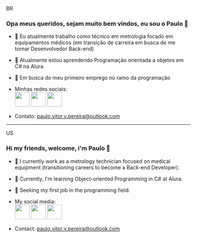 <p>BR</p>
<h3> Opa meus queridos, sejam muito bem vindos, eu sou o Paulo 👋 </h3>

- 🔭 Eu atualmente trabalho como técnico em metrologia focado em equipamentos médicos (em transição de carreira em busca de me tornar Desenvolvedor Back-end)
- 🌱 Atualmente estou aprendendo Programação orientada a objetos em C# na Alura
- 💬 Em busca do meu primeiro emprego no ramo da programação

- Minhas redes sociais: <br>
  <a href="https://www.linkedin.com/in/paulo-vitor-v-pereira/"> <img src="https://cdn1.iconfinder.com/data/icons/logotypes/32/square-linkedin-512.png" width="40" height="40"></a>   <a href="https://www.instagram.com/o_verissimo_/"><img src="https://cdn2.iconfinder.com/data/icons/social-icons-33/128/Instagram-512.png" width="40" height="40"></a>
  <a href="https://github.com/o-verissimo"><img src="https://cdn4.iconfinder.com/data/icons/iconsimple-logotypes/512/github-512.png" width="40" height="40"></a>

- Contato:
  paulo.vitor.v.pereira@outlook.com 
<hr>
<p>US</p>
<h3> Hi my friends, welcome, i'm Paulo 👋 </h3>

- 🔭 I currently work as a metrology technician focused on medical equipment (transitioning careers to become a Back-end Developer).
- 🌱 Currently, I'm learning Object-oriented Programming in C# at Alura.
- 💬 Seeking my first job in the programming field.

- My social media: <br>
  <a href="https://www.linkedin.com/in/paulo-vitor-v-pereira/"> <img src="https://cdn1.iconfinder.com/data/icons/logotypes/32/square-linkedin-512.png" width="40" height="40"></a>   <a href="https://www.instagram.com/o_verissimo_/"><img src="https://cdn2.iconfinder.com/data/icons/social-icons-33/128/Instagram-512.png" width="40" height="40"></a>
  <a href="https://github.com/o-verissimo"><img src="https://cdn4.iconfinder.com/data/icons/iconsimple-logotypes/512/github-512.png" width="40" height="40"></a>

- Contact:
  paulo.vitor.v.pereira@outlook.com 
